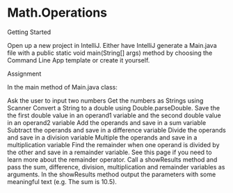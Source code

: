 # Math.Operations
Getting Started  

Open up a new project in IntelliJ. Either have IntelliJ generate a Main.java file with a public static void main(String[] args) method by choosing the Command Line App template or create it yourself.

Assignment  

In the main method of Main.java class:

Ask the user to input two numbers
Get the numbers as Strings using Scanner
Convert a String to a double using Double.parseDouble. Save the the first double value in an operand1 variable and the second double value in an operand2 variable
Add the operands and save in a sum variable
Subtract the operands and save in a difference variable
Divide the operands and save in a division variable
Multiple the operands and save in a multiplication variable
Find the remainder when one operand is divided by the other and save in a remainder variable. See this page if you need to learn more about the remainder operator.
Call a showResults method and pass the sum, difference, division, multiplication and remainder variables as arguments.
In the showResults method output the parameters with some meaningful text (e.g. The sum is 10.5).
